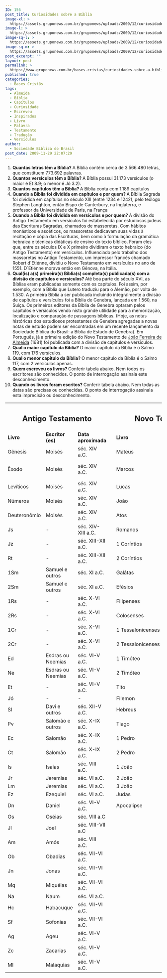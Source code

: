 ```yaml
---
ID: 156
post_title: Curiosidades sobre a Bíblia
image-xl: >
  https://assets.gruponews.com.br/gruponews/uploads/2009/12/curiosidades_sobre_a_biblia.jpg
image-l: >
  https://assets.gruponews.com.br/gruponews/uploads/2009/12/curiosidades_sobre_a_biblia.jpg
image-sq-l: >
  https://assets.gruponews.com.br/gruponews/uploads/2009/12/curiosidades_sobre_a_biblia.jpg
image-sq-m: >
  https://assets.gruponews.com.br/gruponews/uploads/2009/12/curiosidades_sobre_a_biblia-720x650.jpg
post_excerpt: ""
layout: post
permalink: >
  https://www.gruponews.com.br/bases-cristas/curiosidades-sobre-a-biblia
published: true
categories:
  - Bases Cristãs
tags:
  - Almeida
  - Bíblia
  - Capítulos
  - Curiosidade
  - Escreveu
  - Inspirados
  - Livro
  - Palavra
  - Testamento
  - Tradução
  - Versículos
author:
  - Sociedade Bíblica do Brasil
post_date: 2009-11-29 22:07:29
---
```

<ol>
	<li><strong>Quantas letras têm a Bíblia?
</strong>A Bíblia contém cerca de 3.566.480 letras, que constituem 773.692 palavras.</li>
	<li><strong>Quantos versículos têm a Bíblia?
</strong>A Bíblia possui 31.173 versículos (o maior é Et 8.9; o menor é Jó 3.2).</li>
	<li><strong>Quantos capítulos têm a Bíblia?
</strong>A Bíblia conta com 1.189 capítulos</li>
	<li><strong>Quando a Bíblia foi dividida em capítulos e por quem?
</strong>A Bíblia Sagrada foi dividida em capítulos no século XIII (entre 1234 e 1242), pelo teólogo Stephen Langhton, então Bispo de Canterbury, na Inglaterra, e professor da Universidade de Paris, na França</li>
	<li><strong>Quando a Bíblia foi dividida em versículos e por quem?
</strong>A divisão do Antigo Testamento em versículos foi estabelecida por estudiosos judeus das Escrituras Sagradas, chamados de massoretas. Com hábitos monásticos e ascéticos, os massoretas dedicavam suas vidas à recitação e cópia das Escrituras, bem como à formulação da gramática hebraica e técnicas didáticas de ensino do texto bíblico. Foram eles que, entre os séculos IX e X primeiro dividiram o texto hebraico (do Antigo Testamento) em versículos. Influenciado pelo trabalho dos massoretas no Antigo Testamento, um impressor francês chamado Robert d´Etiénne, dividiu o Novo Testamento em versículos no ano de 1551. D´Etiénne morava então em Gênova, na Itália.</li>
	<li><strong>Qual(is) a(s) primeira(s) Bíblia(s) completa(s) publicada(s) com a divisão de capítulos e versículos?
</strong>Até boa parte do século XVI, as Bíblias eram publicadas somente com os capítulos. Foi assim, por exemplo, com a Bíblia que Lutero traduziu para o Alemão, por volta de 1.530. A primeira Bíblia a ser publicada incluindo integralmente a divisão de capítulos e versículos foi a Bíblia de Genebra, lançada em 1.560, na Suiça. Os primeiros editores da Bíblia de Genebra optaram pelos capítulos e versículos vendo nisto grande utilidade para a memorização, localização e comparação de passagens bíblicas. (Hoje, as notas históricas dos estudiosos protestantes de Genebra agregadas a novas notas de estudo podem ser encontradas em um recente lançamento da Sociedade Bíblica do Brasil: a Bíblia de Estudo de Genebra). Em Português, já a primeira edição do Novo Testamento de <a title="Almeida: a obra de uma vida" href="http://www.gruponews.com.br/2009/11/almeida-obra-de-uma-vida.html">João Ferreira de Almeida</a> (1681) foi publicada com a divisão de capítulos e versículos.</li>
	<li><strong>Qual o maior capítulo da Bíblia?
</strong>O maior capítulo da Bíblia é o Salmo 119, com 176 versículos.</li>
	<li><strong>Qual o menor capítulo da Bíblia?
</strong>O menor capítulo da Bíblia é o Salmo 117, com 2 versículos apenas.</li>
	<li><strong>Quem escreveu os livros?
</strong>Conferir tabela abaixo. Nem todos os escritores são conhecidos. O ponto de interrogação assinala este desconhecimento.</li>
	<li><strong>Quando os livros foram escritos?
</strong>Conferir tabela abaixo. Nem todas as datas são precisas ou conhecidas. O ponto de interrogação assinala esta imprecisão ou desconhecimento.</li>
</ol>
<table>
<tbody>
<tr>
<td colspan="3" width="437">
<h2 style="text-align: center;">Antigo Testamento</h2>
</td>
<td style="text-align: center;" width="36"></td>
<td colspan="3" width="417">
<h2 style="text-align: center;">Novo Testamento</h2>
</td>
</tr>
<tr>
<td><strong>Livro</strong></td>
<td><strong>Escritor (es)</strong></td>
<td><strong>Data aproximada</strong></td>
<td></td>
<td><strong>Livro</strong></td>
<td><strong>Escritor (es)</strong></td>
<td><strong>Data aproximada</strong></td>
</tr>
<tr>
<td>Gênesis</td>
<td>Moisés</td>
<td>séc. XIV a.C.</td>
<td></td>
<td>Mateus</td>
<td>Mateus</td>
<td>sec. I d.C.</td>
</tr>
<tr>
<td>Êxodo</td>
<td>Moisés</td>
<td>séc. XIV a.C.</td>
<td></td>
<td>Marcos</td>
<td>Marcos (e Pedro)</td>
<td>sec. I d.C.</td>
</tr>
<tr>
<td>Levíticos</td>
<td>Moisés</td>
<td>séc. XIV a.C.</td>
<td></td>
<td>Lucas</td>
<td>Lucas</td>
<td>sec. I d.C.</td>
</tr>
<tr>
<td>Números</td>
<td>Moisés</td>
<td>séc. XIV a.C.</td>
<td></td>
<td>João</td>
<td>João</td>
<td>sec. I d.C.</td>
</tr>
<tr>
<td>Deuteronômio</td>
<td>Moisés</td>
<td>séc. XIV a.C.</td>
<td></td>
<td>Atos</td>
<td>Lucas</td>
<td>sec. I d.C.</td>
</tr>
<tr>
<td>Js</td>
<td>-</td>
<td>séc. XIV-XIII a.C.</td>
<td></td>
<td>Romanos</td>
<td>Paulo</td>
<td>sec. I d.C.</td>
</tr>
<tr>
<td>Jz</td>
<td>-</td>
<td>séc. XIII-XII a.C.</td>
<td></td>
<td>1 Coríntios</td>
<td>Paulo</td>
<td>sec. I d.C.</td>
</tr>
<tr>
<td>Rt</td>
<td>-</td>
<td>séc. XIII-XII a.C.</td>
<td></td>
<td>2 Coríntios</td>
<td>Paulo</td>
<td>sec. I d.C.</td>
</tr>
<tr>
<td>1Sm</td>
<td>Samuel e outros</td>
<td>séc. XI a.C.</td>
<td></td>
<td>Galátas</td>
<td>Paulo</td>
<td>sec. I d.C.</td>
</tr>
<tr>
<td>2Sm</td>
<td>Samuel e outros</td>
<td>séc. XI a.C.</td>
<td></td>
<td>Efésios</td>
<td>Paulo</td>
<td>sec. I d.C.</td>
</tr>
<tr>
<td>1Rs</td>
<td>-</td>
<td>séc. X-VI a.C.</td>
<td></td>
<td>Filipenses</td>
<td>Paulo</td>
<td>sec. I d.C.</td>
</tr>
<tr>
<td>2Rs</td>
<td>-</td>
<td>séc. X-VI a.C.</td>
<td></td>
<td>Colosenses</td>
<td>Paulo</td>
<td>sec. I d.C.</td>
</tr>
<tr>
<td>1Cr</td>
<td>-</td>
<td>séc. X-VI a.C.</td>
<td></td>
<td>1 Tessalonicenses</td>
<td>Paulo</td>
<td>sec. I d.C.</td>
</tr>
<tr>
<td>2Cr</td>
<td>-</td>
<td>séc. X-VI a.C.</td>
<td></td>
<td>2 Tessalonicenses</td>
<td>Paulo</td>
<td>sec. I d.C.</td>
</tr>
<tr>
<td>Ed</td>
<td>Esdras ou Neemias</td>
<td>séc. VI-V a.C.</td>
<td></td>
<td>1 Timóteo</td>
<td>Paulo</td>
<td>sec. I d.C.</td>
</tr>
<tr>
<td>Ne</td>
<td>Esdras ou Neemias</td>
<td>séc. VI-V a.C.</td>
<td></td>
<td>2 Timóteo</td>
<td>Paulo</td>
<td>sec. I d.C.</td>
</tr>
<tr>
<td>Et</td>
<td>-</td>
<td>séc. VI-V a.C.</td>
<td></td>
<td>Tito</td>
<td>Paulo</td>
<td>sec. I d.C.</td>
</tr>
<tr>
<td>Jó</td>
<td>-</td>
<td>-</td>
<td></td>
<td>Filemon</td>
<td>Paulo</td>
<td>sec. I d.C.</td>
</tr>
<tr>
<td>Sl</td>
<td>Davi e outros</td>
<td>séc. XII-V a.C.</td>
<td></td>
<td>Hebreus</td>
<td>-</td>
<td>sec. I d.C.</td>
</tr>
<tr>
<td>Pv</td>
<td>Salomão e outros</td>
<td>séc. X-IX a.C.</td>
<td></td>
<td>Tiago</td>
<td>Tiago</td>
<td>sec. I d.C.</td>
</tr>
<tr>
<td>Ec</td>
<td>Salomão</td>
<td>séc. X-IX a.C.</td>
<td></td>
<td>1 Pedro</td>
<td>Pedro</td>
<td>sec. I d.C.</td>
</tr>
<tr>
<td>Ct</td>
<td>Salomão</td>
<td>séc. X-IX a.C.</td>
<td></td>
<td>2 Pedro</td>
<td>Pedro</td>
<td>sec. I d.C.</td>
</tr>
<tr>
<td>Is</td>
<td>Isaías</td>
<td>séc. VIII a.C.</td>
<td></td>
<td>1 João</td>
<td>João</td>
<td>sec. I d.C.</td>
</tr>
<tr>
<td>Jr</td>
<td>Jeremias</td>
<td>séc. VI a.C.</td>
<td></td>
<td>2 João</td>
<td>João</td>
<td>sec. I d.C.</td>
</tr>
<tr>
<td>Lm</td>
<td>Jeremias</td>
<td>séc. VI a.C.</td>
<td></td>
<td>3 João</td>
<td>João</td>
<td>sec. I d.C.</td>
</tr>
<tr>
<td>Ez</td>
<td>Ezequiel</td>
<td>séc. VI a.C.</td>
<td></td>
<td>Judas</td>
<td>Judas</td>
<td>sec. I d.C.</td>
</tr>
<tr>
<td>Dn</td>
<td>Daniel</td>
<td>séc. VI-V a.C.</td>
<td></td>
<td>Apocalipse</td>
<td>João</td>
<td>sec. I d.C.</td>
</tr>
<tr>
<td>Os</td>
<td>Oséias</td>
<td>séc. VIII a.C</td>
<td></td>
<td></td>
<td></td>
<td></td>
</tr>
<tr>
<td>Jl</td>
<td>Joel</td>
<td>séc. VIII-VII a.C</td>
<td></td>
<td></td>
<td></td>
<td></td>
</tr>
<tr>
<td>Am</td>
<td>Amós</td>
<td>séc. VIII a.C.</td>
<td></td>
<td></td>
<td></td>
<td></td>
</tr>
<tr>
<td>Ob</td>
<td>Obadias</td>
<td>séc. VII-VI a.C.</td>
<td></td>
<td></td>
<td></td>
<td></td>
</tr>
<tr>
<td>Jn</td>
<td>Jonas</td>
<td>séc. VII-VI a.C.</td>
<td></td>
<td></td>
<td></td>
<td></td>
</tr>
<tr>
<td>Mq</td>
<td>Miquéias</td>
<td>séc. VII-VI a.C.</td>
<td></td>
<td></td>
<td></td>
<td></td>
</tr>
<tr>
<td>Na</td>
<td>Naum</td>
<td>séc. VI a.C.</td>
<td></td>
<td></td>
<td></td>
<td></td>
</tr>
<tr>
<td>Hc</td>
<td>Habacuque</td>
<td>séc. VII-VI a.C.</td>
<td></td>
<td></td>
<td></td>
<td></td>
</tr>
<tr>
<td>Sf</td>
<td>Sofonias</td>
<td>séc. VII-VI a.C.</td>
<td></td>
<td></td>
<td></td>
<td></td>
</tr>
<tr>
<td>Ag</td>
<td>Ageu</td>
<td>séc. VI-V a.C.</td>
<td></td>
<td></td>
<td></td>
<td></td>
</tr>
<tr>
<td>Zc</td>
<td>Zacarias</td>
<td>séc. VI-V a.C.</td>
<td></td>
<td></td>
<td></td>
<td></td>
</tr>
<tr>
<td>Ml</td>
<td>Malaquias</td>
<td>séc. VI-V a.C.</td>
<td></td>
<td></td>
<td></td>
<td></td>
</tr>
</tbody>
</table>
&nbsp;